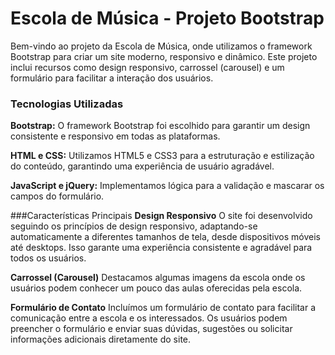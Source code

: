 # Escola de Música - Projeto Bootstrap

Bem-vindo ao projeto da Escola de Música, onde utilizamos o framework Bootstrap para criar um site moderno, responsivo e dinâmico. Este projeto inclui recursos como design responsivo, carrossel (carousel) e um formulário para facilitar a interação dos usuários.

### Tecnologias Utilizadas
**Bootstrap:** O framework Bootstrap foi escolhido para garantir um design consistente e responsivo em todas as plataformas.

**HTML e CSS:** Utilizamos HTML5 e CSS3 para a estruturação e estilização do conteúdo, garantindo uma experiência de usuário agradável.

**JavaScript e jQuery:** Implementamos lógica para a validação e mascarar os campos do formulário.

###Características Principais
**Design Responsivo**
O site foi desenvolvido seguindo os princípios de design responsivo, adaptando-se automaticamente a diferentes tamanhos de tela, desde dispositivos móveis até desktops. Isso garante uma experiência consistente e agradável para todos os usuários.

**Carrossel (Carousel)**
Destacamos algumas imagens da escola onde os usuários podem conhecer um pouco das aulas oferecidas pela escola.

**Formulário de Contato**
Incluímos um formulário de contato para facilitar a comunicação entre a escola e os interessados. Os usuários podem preencher o formulário e enviar suas dúvidas, sugestões ou solicitar informações adicionais diretamente do site.